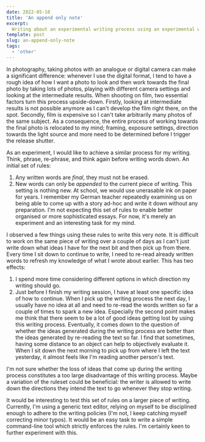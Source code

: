 ```yaml
---
date: 2022-05-10
title: 'An append only note'
excerpt:
  Writing about an experimental writing process using an experimental writing process.
template: post
slug: an-append-only-note
tags:
  - 'other'
---
```


In photography, taking photos with an analogue or digital camera can make a significant difference: whenever I use the digital format, I tend to have a rough idea of how I want a photo to look and then work towards the final photo by taking lots of photos, playing with different camera settings and looking at the intermediate results. When shooting on film, two essential factors turn this process upside-down. Firstly, looking at intermediate results is not possible anymore as I can't develop the film right there, on the spot. Secondly, film is expensive so I can't take arbitrarily many photos of the same subject. As a consequence, the entire process of working towards the final photo is relocated to my mind; framing, exposure settings, direction towards the light source and more need to be determined before I trigger the release shutter.

As an experiment, I would like to achieve a similar process for my writing. Think, phrase, re-phrase, and think again before writing words down. An initial set of rules:
1. Any written words are *final*, they must not be erased.
2. New words can only be *appended* to the current piece of writing.
This setting is nothing new. At school, we would use unerasable ink on paper for years. I remember my German teacher repeatedly examining us on being able to come up with a story ad-hoc and write it down without any preparation. I'm not expecting this set of rules to enable better organised or more sophisticated essays. For now, it's merely an experiment and an interesting task for my mind.

I observed a few things using these rules to write this very note. It is difficult to work on the same piece of writing over a couple of days as I can't just write down what ideas I have for the next bit and then pick up from there. Every time I sit down to continue to write, I need to re-read already written words to refresh my knowledge of what I wrote about earlier. This has two effects:
1. I spend more time considering different options in which direction my writing should go.
2. Just before I finish my writing session, I have at least one specific idea of how to continue. When I pick up the writing process the next day, I usually have no idea at all and need to re-read the words written so far a couple of times to spark a new idea.
Especially the second point makes me think that there seem to be a lot of good ideas getting lost by using this writing process. Eventually, it comes down to the question of whether the ideas generated during the writing process are better than the ideas generated by re-reading the text so far. I find that sometimes, having some distance to an object can help to objectively evaluate it. When I sit down the next morning to pick up from where I left the text yesterday, it almost feels like I'm reading another person's text.

I'm not sure whether the loss of ideas that come up during the writing process constitutes a too large disadvantage of this writing process. Maybe a variation of the ruleset could be beneficial: the writer is allowed to write down the directions they intend the text to go whenever they stop writing.

It would be interesting to test this set of rules on a larger piece of writing. Currently, I'm using a generic text editor, relying on myself to be disciplined enough to adhere to the writing policies (I'm not, I keep catching myself correcting minor typos). It would be an easy task to write a simple command-line tool which strictly enforces the rules. I'm certainly keen to further experiment with this.